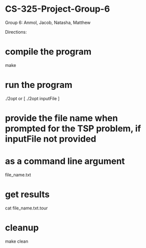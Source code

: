 # CS-325-Project-Group-6
Group 6: Anmol, Jacob, Natasha, Matthew


Directions: 

# compile the program
make 

# run the program 
./2opt or 
[ ./2opt inputFile ]

# provide the file name when prompted for the TSP problem, if inputFile not provided
# as a command line argument
file_name.txt 

# get results 
cat file_name.txt.tour

# cleanup 
make clean
